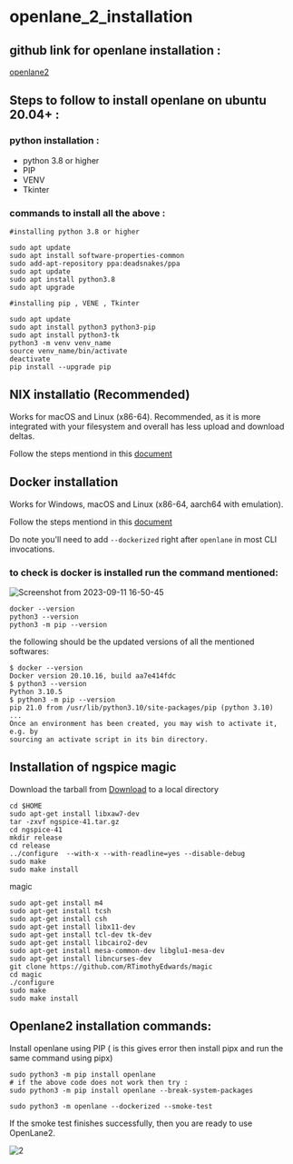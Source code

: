 # openlane_2_installation

## github link for openlane installation :
[openlane2](https://github.com/efabless/openlane2)

## Steps to follow to install openlane on ubuntu 20.04+ :

### python installation :
  - python 3.8 or higher
  - PIP
  - VENV
  - Tkinter


### commands to install all the above : 
```
#installing python 3.8 or higher

sudo apt update
sudo apt install software-properties-common
sudo add-apt-repository ppa:deadsnakes/ppa
sudo apt update
sudo apt install python3.8
sudo apt upgrade

#installing pip , VENE , Tkinter

sudo apt update
sudo apt install python3 python3-pip
sudo apt install python3-tk
python3 -m venv venv_name
source venv_name/bin/activate
deactivate
pip install --upgrade pip
```

## NIX installatio (Recommended)

Works for macOS and Linux (x86-64). Recommended, as it is more integrated with your filesystem and overall has less upload and download deltas.

Follow the steps mentiond in this [document](https://openlane2.readthedocs.io/en/latest/getting_started/nix_installation/index.html)


## Docker installation 
Works for Windows, macOS and Linux (x86-64, aarch64 with emulation).

Follow the steps mentiond in this [document](https://docs.docker.com/engine/install/ubuntu/)

Do note you'll need to add `--dockerized` right after `openlane` in most CLI invocations.

### to check is docker is installed run the command mentioned:
![Screenshot from 2023-09-11 16-50-45](https://github.com/Shashanksharma280201/openlane_2_installation/assets/79470436/de004ce5-c25a-480e-a760-b54392ebd3a3)

```
docker --version
python3 --version
python3 -m pip --version
```

the following should be the updated versions of all the mentioned softwares:
```
$ docker --version
Docker version 20.10.16, build aa7e414fdc
$ python3 --version
Python 3.10.5
$ python3 -m pip --version
pip 21.0 from /usr/lib/python3.10/site-packages/pip (python 3.10)
...
Once an environment has been created, you may wish to activate it, e.g. by
sourcing an activate script in its bin directory.
```

## Installation of ngspice magic 

Download the tarball from [Download](https://sourceforge.net/projects/ngspice/files/) to a local directory

```
cd $HOME
sudo apt-get install libxaw7-dev
tar -zxvf ngspice-41.tar.gz
cd ngspice-41
mkdir release
cd release
../configure  --with-x --with-readline=yes --disable-debug
sudo make
sudo make install
```

magic 

```
sudo apt-get install m4
sudo apt-get install tcsh
sudo apt-get install csh
sudo apt-get install libx11-dev
sudo apt-get install tcl-dev tk-dev
sudo apt-get install libcairo2-dev
sudo apt-get install mesa-common-dev libglu1-mesa-dev
sudo apt-get install libncurses-dev
git clone https://github.com/RTimothyEdwards/magic
cd magic
./configure
sudo make
sudo make install
```


## Openlane2 installation commands:

Install openlane using PIP ( is this gives error then install pipx and run the same command using pipx)
```
sudo python3 -m pip install openlane
# if the above code does not work then try :
sudo python3 -m pip install openlane --break-system-packages

sudo python3 -m openlane --dockerized --smoke-test
```
If the smoke test finishes successfully, then you are ready to use OpenLane2.

![2](https://github.com/Shashanksharma280201/openlane_2_installation/assets/79470436/7b90bb58-f461-461d-b883-662651b619fc)



